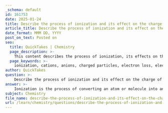 ```yaml
---
_schema: default
id: 161753
date: 2025-01-24
title: Describe the process of ionization and its effect on the charge of an atom.
article_title: Describe the process of ionization and its effect on the charge of an atom.
date_format: MMM DD, YYYY
post_on_text: Posted on
seo:
  title: QuickTakes | Chemistry
  page_description: >-
    This content describes the process of ionization, its effects on the charge of an atom, and the factors influencing ion formation, such as electronegativity, ionization energy, and electron affinity, along with examples and applications in chemistry and biology.
  page_keywords: >-
    ionization, cations, anions, charged particles, electron loss, electron gain, electronegativity, ionization energy, electron affinity, ionic compounds, chemical reactions, biological processes, sodium ion, Na, neutral atom, electron configuration
author: QuickTakes
question: >-
    Describe the process of ionization and its effect on the charge of an atom.
answer: >-
    Ionization is the process of converting an atom or molecule into an ion by adding or removing charged particles, typically electrons. This process can significantly affect the charge of an atom. When an atom loses one or more electrons, it becomes a positively charged ion, known as a cation. Conversely, when an atom gains electrons, it becomes a negatively charged ion, known as an anion.\n\nFor example, consider the ionization of a neutral sodium atom (Na):\n\n$$\n\text{Na}(s) \rightarrow \text{Na}^+(aq) + e^-\n$$\n\nIn this reaction, the sodium atom loses an electron, resulting in the formation of a sodium ion (Na+) with a positive charge. This loss of an electron is a common occurrence for alkali metals, which tend to lose one electron to achieve a stable electron configuration.\n\nThe formation of ions is influenced by several factors, including:\n\n1. **Electronegativity**: This is the ability of an atom to attract electrons. Atoms with high electronegativity are more likely to gain electrons and form anions.\n\n2. **Ionization Energy**: This is the energy required to remove an electron from an atom. Atoms with low ionization energy can easily lose electrons and form cations.\n\n3. **Electron Affinity**: This refers to the energy change that occurs when an electron is added to a neutral atom. Atoms with high electron affinity are more likely to gain electrons and form anions.\n\nThe process of ionization is crucial in various chemical reactions, particularly in the formation of ionic compounds, where cations and anions interact to create stable structures. Additionally, ions play vital roles in biological processes, such as nerve impulse transmission and muscle contraction, highlighting their importance beyond just chemical reactions. \n\nIn summary, ionization alters the charge of an atom by either adding or removing electrons, leading to the formation of charged ions that participate in a wide range of chemical and biological processes.
subject: Chemistry
file_name: describe-the-process-of-ionization-and-its-effect-on-the-charge-of-an-atom.md
url: /learn/chemistry/questions/describe-the-process-of-ionization-and-its-effect-on-the-charge-of-an-atom
---
```


&nbsp;